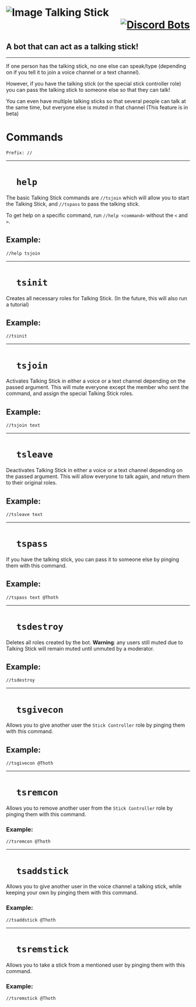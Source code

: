 # ![Image](https://media.discordapp.net/attachments/764720954499924001/783273517349208064/Talking_Stick64.png) Talking Stick<div style="text-align: right">[![Discord Bots](https://top.gg/api/widget/609233676471107584.svg)](https://top.gg/bot/609233676471107584)</div>

## A bot that can act as a talking stick!

___

If one person has the talking stick, no one else can speak/type (depending on if you tell it to join a voice channel or a text channel).

However, if you have the talking stick (or the special stick controller role) you can pass the talking stick to someone else so that they can talk!

You can even have multiple talking sticks so that several people can talk at the same time, but everyone else is muted in that channel (This feature is in beta)

# Commands  
    Prefix: //

---
# &emsp;`help`
The basic Talking Stick commands are `//tsjoin` which will allow you to start the Talking Stick, and `//tspass` to pass the talking stick.

To get help on a specific command, run `//help <command>` without the `<` and `>`.
## **Example:**
`//help tsjoin`

---

# &emsp;`tsinit`
Creates all necessary roles for Talking Stick. (In the future, this will also run a tutorial)
## **Example**:
`//tsinit`

---

# &emsp;`tsjoin`
Activates Talking Stick in either a voice or a text channel depending on the passed argument. This will mute everyone except the member who sent the command, and assign the special Talking Stick roles.
## **Example**:
`//tsjoin text`

---

# &emsp;`tsleave`
Deactivates Talking Stick in either a voice or a text channel depending on the passed argument. This will allow everyone to talk again, and return them to their original roles.
## **Example**:
`//tsleave text`

---

# &emsp;`tspass`
If you have the talking stick, you can pass it to someone else by pinging them with this command.
## **Example**:
`//tspass text @Thoth`

---

# &emsp;`tsdestroy`
Deletes all roles created by the bot. **Warning**: any users still muted due to Talking Stick will remain muted until unmuted by a moderator.
## **Example**:
`//tsdestroy`

---

# &emsp;`tsgivecon`
Allows you to give another user the `Stick Controller` role by pinging them with this command.
## **Example**:
`//tsgivecon @Thoth`

---

# &emsp;`tsremcon`
Allows you to remove another user from the `Stick Controller` role by pinging them with this command.
### **Example**:
`//tsremcon @Thoth`

---

# &emsp;`tsaddstick`
Allows you to give another user in the voice channel a talking stick, while keeping your own by pinging them with this command.
### **Example**:
`//tsaddstick @Thoth`

---

# &emsp;`tsremstick`
Allows you to take a stick from a mentioned user by pinging them with this command.
### **Example**:
`//tsremstick @Thoth`
